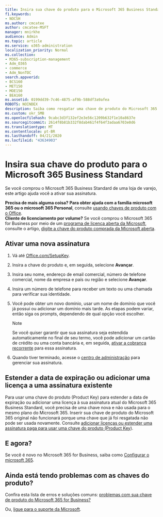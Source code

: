 ```yaml
---
title: Insira sua chave do produto para o Microsoft 365 Business Standard
f1.keywords:
- NOCSH
ms.author: cmcatee
author: cmcatee-MSFT
manager: mnirkhe
audience: Admin
ms.topic: article
ms.service: o365-administration
localization_priority: Normal
ms.collection:
- M365-subscription-management
- Adm_O365
- commerce
- Adm_NonTOC
search.appverid:
- BCS160
- MET150
- MOE150
- BEA160
ms.assetid: 0199dd39-7c46-4875-af9b-588df3a9afea
ROBOTS: NOINDEX
description: Saiba como resgatar uma chave de produto do Microsoft 365 Business Standard comprada em uma loja de varejo.
ms.custom: okr_SMB
ms.openlocfilehash: 9cabc3d3f132ef2e3e56c1209b632f1e10a8637e
ms.sourcegitcommit: 2614f8b81b332f8dab461f4f64f3adaa6703e0d6
ms.translationtype: MT
ms.contentlocale: pt-BR
ms.lasthandoff: 04/21/2020
ms.locfileid: "43634903"
---
```

# <a name="enter-your-product-key-for-microsoft-365-business-standard"></a>Insira sua chave do produto para o Microsoft 365 Business Standard

Se você comprou o Microsoft 365 Business Standard de uma loja de varejo, este artigo ajuda você a ativar sua assinatura. 
  
 **Precisa de mais alguma coisa?**
 **Para obter ajuda com a família microsoft 365 ou o microsoft 365 Personal**, consulte [usando chaves de produto com o Office](https://support.office.com/article/12a5763a-d45c-4685-8c95-a44500213759.aspx).  
 **Cliente de licenciamento por volume?** Se você comprou o Microsoft 365 for Business por meio de um [programa de licença aberta da Microsoft](https://go.microsoft.com/fwlink/p/?LinkID=613298), consulte o artigo, [digite a chave do produto comprada da Microsoft aberta](purchases-from-microsoft-open.md).
  
## <a name="activate-a-new-subscription"></a>Ativar uma nova assinatura

1. Vá até <a href="https://go.microsoft.com/fwlink/p/?LinkId=839911" target="_blank">Office.com/SetupKey</a>.

2. Insira a chave do produto e, em seguida, selecione **Avançar**.

3. Insira seu nome, endereço de email comercial, número de telefone comercial, nome da empresa e país ou região e selecione **Avançar**.

4. Insira um número de telefone para receber um texto ou uma chamada para verificar sua identidade.

5. Você pode obter um novo domínio, usar um nome de domínio que você já possui ou adicionar um domínio mais tarde. As etapas podem variar, então siga os prompts, dependendo de qual opção você escolher.

    > [!NOTE]
    > Se você quiser garantir que sua assinatura seja estendida automaticamente no final de seu termo, você pode adicionar um cartão de crédito ou uma conta bancária e, em seguida, [ativar a cobrança recorrente](subscriptions/renew-your-subscription.md#turn-recurring-billing-off-or-on) para essa assinatura.

6. Quando tiver terminado, acesse o <a href="https://go.microsoft.com/fwlink/p/?linkid=2024339" target="_blank">centro de administração</a> para gerenciar sua assinatura.

## <a name="extend-the-expiration-date-or-add-a-license-to-an-existing-subscription"></a>Estender a data de expiração ou adicionar uma licença a uma assinatura existente

Para usar uma chave do produto (Product Key) para estender a data de expiração ou adicionar uma licença à sua assinatura atual do Microsoft 365 Business Standard, você precisa de uma chave nova e não usada para o mesmo plano do Microsoft 365. Inserir sua chave de produto do Microsoft 365 original não funcionará porque uma chave que já foi resgatada não pode ser usada novamente. Consulte [adicionar licenças ou estender uma assinatura paga para usar uma chave do produto (Product Key](licenses/add-licenses-using-product-key.md)).

## <a name="whats-next"></a>E agora?

Se você é novo no Microsoft 365 for Business, saiba como [Configurar o microsoft 365](../admin/setup/setup.md).
  
## <a name="still-having-trouble-with-product-keys"></a>Ainda está tendo problemas com as chaves do produto?

Confira esta lista de erros e soluções comuns: [problemas com sua chave de produto do Microsoft 365 for Business?](product-key-errors-and-solutions.md)
  
Ou, [ligue para o suporte da Microsoft](../admin/contact-support-for-business-products.md).